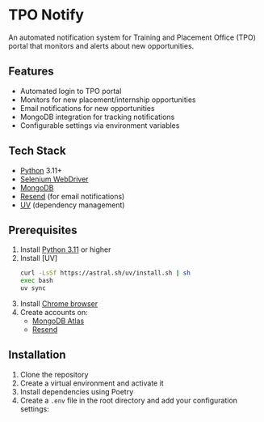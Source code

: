 # TPO Notify

An automated notification system for Training and Placement Office (TPO) portal that monitors and alerts about new opportunities.

## Features

- Automated login to TPO portal
- Monitors for new placement/internship opportunities
- Email notifications for new opportunities
- MongoDB integration for tracking notifications
- Configurable settings via environment variables

## Tech Stack

- [Python](https://www.python.org/) 3.11+
- [Selenium WebDriver](https://www.selenium.dev/documentation/webdriver/)
- [MongoDB](https://www.mongodb.com/)
- [Resend](https://resend.com/) (for email notifications)
- [UV](https://docs.astral.sh/uv/) (dependency management)

## Prerequisites

1. Install [Python 3.11](https://www.python.org/downloads/) or higher
2. Install [UV]
   ```bash
   curl -LsSf https://astral.sh/uv/install.sh | sh
   exec bash
   uv sync
   ```
3. Install [Chrome browser](https://www.google.com/chrome/)
4. Create accounts on:
   - [MongoDB Atlas](https://www.mongodb.com/cloud/atlas/register)
   - [Resend](https://resend.com/signup)

## Installation

1. Clone the repository
2. Create a virtual environment and activate it
3. Install dependencies using Poetry
4. Create a `.env` file in the root directory and add your configuration settings:
